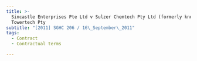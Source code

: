 ```yaml
---
title: >-
  Sincastle Enterprises Pte Ltd v Sulzer Chemtech Pty Ltd (formerly known as
  Towertech Pty
subtitle: "[2011] SGHC 206 / 16\_September\_2011"
tags:
  - Contract
  - Contractual terms

---
```


